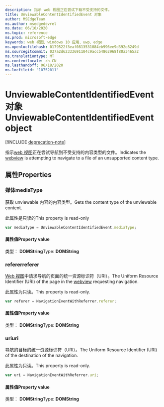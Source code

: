 ```yaml
---
description: 指示 web 视图正在尝试下载不受支持的文件。
title: UnviewableContentIdentifiedEvent 对象
author: MSEdgeTeam
ms.author: msedgedevrel
ms.date: 06/10/2020
ms.topic: reference
ms.prod: microsoft-edge
keywords: web 视图、windows 10 应用、uwp、edge
ms.openlocfilehash: 0179522f3eaf0813531084eb996ee9d392e8249d
ms.sourcegitcommit: 037a2d62333691104c9accb4862968f80a3465a2
ms.translationtype: MT
ms.contentlocale: zh-CN
ms.lasthandoff: 06/18/2020
ms.locfileid: "10752011"
---
```

# <span data-ttu-id="ea8f6-104">UnviewableContentIdentifiedEvent 对象</span><span class="sxs-lookup"><span data-stu-id="ea8f6-104">UnviewableContentIdentifiedEvent object</span></span>  

[!INCLUDE [deprecation-note](../includes/deprecation-note.md)]  

<span data-ttu-id="ea8f6-105">指示[web 视图](../webview.md)正在尝试导航到不受支持的内容类型的文件。</span><span class="sxs-lookup"><span data-stu-id="ea8f6-105">Indicates the [webview](../webview.md) is attempting to navigate to a file of an unsupported content type.</span></span>  

## <span data-ttu-id="ea8f6-106">属性</span><span class="sxs-lookup"><span data-stu-id="ea8f6-106">Properties</span></span>  

### <span data-ttu-id="ea8f6-107">媒体</span><span class="sxs-lookup"><span data-stu-id="ea8f6-107">mediaType</span></span>  

<span data-ttu-id="ea8f6-108">获取 unviewable 内容的内容类型。</span><span class="sxs-lookup"><span data-stu-id="ea8f6-108">Gets the content type of the unviewable content.</span></span>  

<span data-ttu-id="ea8f6-109">此属性是只读的</span><span class="sxs-lookup"><span data-stu-id="ea8f6-109">This property is read-only</span></span>  

```javascript
var mediaType = UnviewableContentIdentifiedEvent.mediaType;
```  

#### <span data-ttu-id="ea8f6-110">属性值</span><span class="sxs-lookup"><span data-stu-id="ea8f6-110">Property value</span></span>  

<span data-ttu-id="ea8f6-111">类型： **DOMString**</span><span class="sxs-lookup"><span data-stu-id="ea8f6-111">Type: **DOMString**</span></span>  

### <span data-ttu-id="ea8f6-112">referer</span><span class="sxs-lookup"><span data-stu-id="ea8f6-112">referer</span></span>  

<span data-ttu-id="ea8f6-113">[Web 视图](../webview.md)中请求导航的页面的统一资源标识符（URI）。</span><span class="sxs-lookup"><span data-stu-id="ea8f6-113">The Uniform Resource Identifier (URI) of the page in the [webview](../webview.md) requesting navigation.</span></span>  

<span data-ttu-id="ea8f6-114">此属性为只读。</span><span class="sxs-lookup"><span data-stu-id="ea8f6-114">This property is read-only.</span></span>  

```javascript
var referer = NavigationEventWithReferrer.referer;
```  

#### <span data-ttu-id="ea8f6-115">属性值</span><span class="sxs-lookup"><span data-stu-id="ea8f6-115">Property value</span></span>  

<span data-ttu-id="ea8f6-116">类型： **DOMString**</span><span class="sxs-lookup"><span data-stu-id="ea8f6-116">Type: **DOMString**</span></span>  

### <span data-ttu-id="ea8f6-117">uri</span><span class="sxs-lookup"><span data-stu-id="ea8f6-117">uri</span></span>  

<span data-ttu-id="ea8f6-118">导航的目标的统一资源标识符（URI）。</span><span class="sxs-lookup"><span data-stu-id="ea8f6-118">The Uniform Resource Identifier (URI) of the destination of the navigation.</span></span>  

<span data-ttu-id="ea8f6-119">此属性为只读。</span><span class="sxs-lookup"><span data-stu-id="ea8f6-119">This property is read-only.</span></span>  

```javascript
var uri = NavigationEventWithReferrer.uri;
```  

#### <span data-ttu-id="ea8f6-120">属性值</span><span class="sxs-lookup"><span data-stu-id="ea8f6-120">Property value</span></span>  

<span data-ttu-id="ea8f6-121">类型： **DOMString**</span><span class="sxs-lookup"><span data-stu-id="ea8f6-121">Type: **DOMString**</span></span>  
